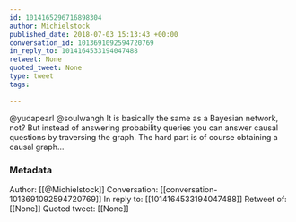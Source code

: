 ```yaml
---
id: 1014165296716898304
author: Michielstock
published_date: 2018-07-03 15:13:43 +00:00
conversation_id: 1013691092594720769
in_reply_to: 1014164533194047488
retweet: None
quoted_tweet: None
type: tweet
tags:

---
```


@yudapearl @soulwangh It is basically the same as a Bayesian network, not? But instead of answering probability queries you can answer causal questions by traversing the graph. The hard part is of course obtaining a causal graph...

### Metadata

Author: [[@Michielstock]]
Conversation: [[conversation-1013691092594720769]]
In reply to: [[1014164533194047488]]
Retweet of: [[None]]
Quoted tweet: [[None]]
